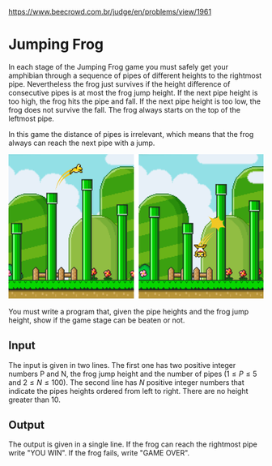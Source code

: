 https://www.beecrowd.com.br/judge/en/problems/view/1961

# Jumping Frog

In each stage of the Jumping Frog game you must safely get your amphibian
through a sequence of pipes of different heights to the rightmost pipe.
Nevertheless the frog just survives if the height difference of consecutive
pipes is at most the frog jump height. If the next pipe height is too high,
the frog hits the pipe and fall. If the next pipe height is too low, the frog
does not survive the fall. The frog always starts on the top of the leftmost
pipe.

In this game the distance of pipes is irrelevant, which means that the frog
always can reach the next pipe with a jump.

![](imgs/E_1.png)

You must write a program that, given the pipe heights and the frog jump
height, show if the game stage can be beaten or not.

## Input

The input is given in two lines. The first one has two positive integer
numbers P and N, the frog jump height and the number of pipes
($1 \leq P \leq 5$ and $2 \leq N \leq 100$). The second line has $N$ positive
integer numbers that indicate the pipes heights ordered from left to right.
There are no height greater than 10.

## Output

The output is given in a single line. If the frog can reach the rightmost pipe
write "YOU WIN". If the frog fails, write "GAME OVER".
